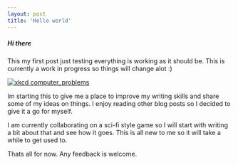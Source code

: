 ```yaml
---
layout: post
title: 'Hello world'
---
```


##### Hi there

This my first post just testing everything is working as it should be. This is currently a work in progress so things will change alot :)

[![xkcd computer_problems](https://imgs.xkcd.com/comics/computer_problems.png)](https://xkcd.com/722/)

Im starting this to give me a place to improve my writing skills and share some of my ideas on things. I enjoy reading other blog posts so I decided to give it a go for myself.

I am currently collaborating on a sci-fi style game so I will start with writing a bit about that and see how it goes. This is all new to me so it will take a while to get used to.

Thats all for now. Any feedback is welcome.
